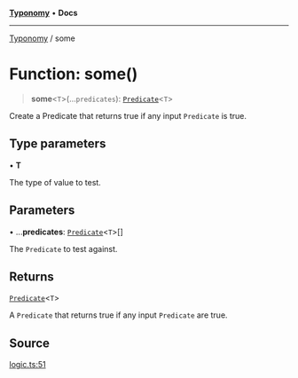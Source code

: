[**Typonomy**](../README.md) • **Docs**

***

[Typonomy](../globals.md) / some

# Function: some()

> **some**\<`T`\>(...`predicates`): [`Predicate`](../type-aliases/Predicate.md)\<`T`\>

Create a Predicate that returns true if any input `Predicate` is true.

## Type parameters

• **T**

The type of value to test.

## Parameters

• ...**predicates**: [`Predicate`](../type-aliases/Predicate.md)\<`T`\>[]

The `Predicate` to test against.

## Returns

[`Predicate`](../type-aliases/Predicate.md)\<`T`\>

A `Predicate` that returns true if any input `Predicate` are true.

## Source

[logic.ts:51](https://github.com/softcraft-development/typonomy/blob/cee340f062935faae6d8d20bbf994df4a652481c/src/logic.ts#L51)
